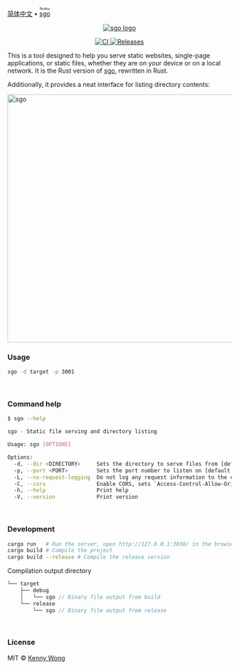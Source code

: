 [简体中文](./README-zh.md) • <ruby> [sgo](https://github.com/jaywcjlove/sgo) <rt>Nodejs</rt></ruby>

<p align="center">
  <a href="https://github.com/jaywcjlove/sgo-rs">
    <img alt="sgo logo" src="https://github.com/user-attachments/assets/ec07f2ce-03cd-4d04-ab1b-f0bf6cf6d334">
  </a>
</p>

<p align="center">
  <a href="https://github.com/jaywcjlove/sgo-rs/actions/workflows/ci.yml">
    <img alt="CI" src="https://github.com/jaywcjlove/sgo-rs/actions/workflows/ci.yml/badge.svg">
  </a>
  <a href="https://github.com/jaywcjlove/sgo-rs/releases">
    <img alt="Releases" src="https://img.shields.io/github/release/jaywcjlove/sgo-rs.svg">
  </a>
</p>

This is a tool designed to help you serve static websites, single-page applications, or static files, whether they are on your device or on a local network. It is the Rust version of [sgo](https://github.com/jaywcjlove/sgo), rewritten in Rust.

Additionally, it provides a neat interface for listing directory contents:

<img width="557" alt="sgo" src="https://github.com/user-attachments/assets/76797b83-0ff4-45da-bacf-114c1af1f16d">

<br />

### Usage

```sh
sgo -d target -p 3001
```

<br />

### Command help

```sh
$ sgo --help

sgo - Static file serving and directory listing

Usage: sgo [OPTIONS]

Options:
  -d, --dir <DIRECTORY>     Sets the directory to serve files from [default: ./static]
  -p, --port <PORT>         Sets the port number to listen on [default: 3030]
  -L, --no-request-logging  Do not log any request information to the console
  -C, --cors                Enable CORS, sets `Access-Control-Allow-Origin` to `*`
  -h, --help                Print help
  -V, --version             Print version
```

<br />

### Development

```sh
cargo run   # Run the server, open http://127.0.0.1:3030/ in the browser
cargo build # Compile the project
cargo build --release # Compile the release version
```

Compilation output directory

```rs
└── target
    ├── debug
    │   └── sgo // Binary file output from build
    └── release
        └── sgo // Binary file output from release
```

<br />

### License

MIT © [Kenny Wong](https://wangchujiang.com/)